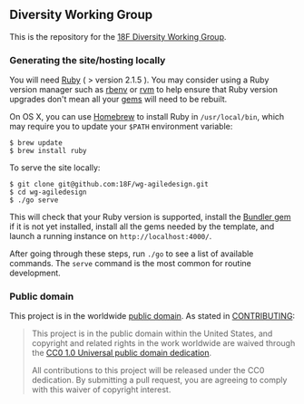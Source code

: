 ## Diversity Working Group

This is the repository for the [18F Diversity Working
Group](https://pages.18f.gov/wg-diversity/).

### Generating the site/hosting locally

You will need [Ruby](https://www.ruby-lang.org) ( > version 2.1.5 ). You may
consider using a Ruby version manager such as
[rbenv](https://github.com/sstephenson/rbenv) or [rvm](https://rvm.io/) to
help ensure that Ruby version upgrades don't mean all your
[gems](https://rubygems.org/) will need to be rebuilt.

On OS X, you can use [Homebrew](http://brew.sh/) to install Ruby in
`/usr/local/bin`, which may require you to update your `$PATH` environment
variable:

```shell
$ brew update
$ brew install ruby
```

To serve the site locally:

```shell
$ git clone git@github.com:18F/wg-agiledesign.git
$ cd wg-agiledesign
$ ./go serve
```

This will check that your Ruby version is supported, install the [Bundler
gem](http://bundler.io/) if it is not yet installed, install all the gems
needed by the template, and launch a running instance on
`http://localhost:4000/`.

After going through these steps, run `./go` to see a list of available
commands. The `serve` command is the most common for routine development.

### Public domain

This project is in the worldwide [public domain](LICENSE.md). As stated in [CONTRIBUTING](CONTRIBUTING.md):

> This project is in the public domain within the United States, and copyright and related rights in the work worldwide are waived through the [CC0 1.0 Universal public domain dedication](https://creativecommons.org/publicdomain/zero/1.0/).
>
> All contributions to this project will be released under the CC0
>dedication. By submitting a pull request, you are agreeing to comply
>with this waiver of copyright interest.
